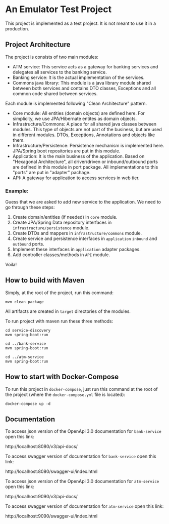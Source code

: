 # An Emulator Test Project


This project is implemented as a test project. It is not meant to use it in a production.

## Project Architecture

The project is consists of two main modules:
 - ATM service: This service acts as a gateway for banking services and delegates all services to the banking service.
 - Banking service: It is the actual implementation of the services.
 - Commons java library: This module is a java library module shared between both services and contains DTO classes, Exceptions and all common code shared between services.

 Each module is implemented following "Clean Architecture" pattern.

 * Core module: All entities (domain objects) are defined here. For simplicity, we use JPA/Hibernate entites as domain objects.
 * Infrastructure/Commons: A place for all shared java classes between modules. This type of objects are not part of the business, but are used in different modules. DTOs, Exceptions, Annotations and objects like them.
 * Infrastructure/Persistence: Persistence mechanism is implemented here. JPA/Spring boot repositories are put in this module.
 * Application: It is the main business of the application. Based on "Hexagonal Architecture", all driver/driven or inbound/outbound ports are defined in this module in port package. All implementations to this "ports" are put in "adapter" pachage.
 * API: A gateway for application to access services in web tier.

### Example:

Guess that we are asked to add new service to the application. We need to go through these steps:

1. Create domain/entities (if needed) in `core` module.
2. Create JPA/Spring Data repository interfaces in `infrastructure/persistence` module.
3. Create DTOs and mappers in `infrastructure/commons` module.
4. Create service and persistence interfaces in `application` `inbound` and `outbound` ports.
5. Implement these interfaces in `application` adapter packages.
6. Add controller classes/methods in `API` module.

Voila!

## How to build with Maven

Simply, at the root of the project, run this command:

    mvn clean package

All artifacts are created in `target` directories of the modules.

To run project with maven run these three methods:

```
cd service-discovery
mvn spring-boot:run

cd ../bank-service
mvn spring-boot:run

cd ../atm-service
mvn spring-boot:run
```

## How to start with Docker-Compose

To run this project in `docker-compose`, just run this command at the root of the project (where the `docker-compose.yml` file is located):

    docker-compose up -d

## Documentation

To access json version of the OpenApi 3.0 documentation for `bank-service` open this link:

http://localhost:8080/v3/api-docs/

To access swagger version of documentation for `bank-service` open this link:

http://localhost:8080/swagger-ui/index.html

To access json version of the OpenApi 3.0 documentation for `atm-service` open this link:

http://localhost:9090/v3/api-docs/

To access swagger version of documentation for `atm-service` open this link:

http://localhost:9090/swagger-ui/index.html




